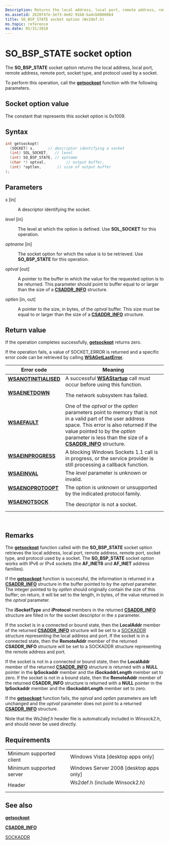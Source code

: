 ```yaml
---
Description: Returns the local address, local port, remote address, remote port, socket type, and protocol used by a socket.
ms.assetid: 2628f47e-3e73-4e02-91b8-ba4cb0800864
title: SO_BSP_STATE socket option (Ws2def.h)
ms.topic: reference
ms.date: 05/31/2018
---
```


# SO\_BSP\_STATE socket option

The **SO\_BSP\_STATE** socket option returns the local address, local port, remote address, remote port, socket type, and protocol used by a socket.

To perform this operation, call the [**getsockopt**](/windows/desktop/api/winsock/nf-winsock-getsockopt) function with the following parameters.

## Socket option value

The constant that represents this socket option is 0x1009.

## Syntax


```C++
int getsockopt(
  (SOCKET) s,      // descriptor identifying a socket 
  (int) SOL_SOCKET,   // level
  (int) SO_BSP_STATE, // optname
  (char *) optval,         // output buffer,
  (int) *optlen,       // size of output buffer
);
```



## Parameters

<dl> <dt>

*s* \[in\]
</dt> <dd>

A descriptor identifying the socket.

</dd> <dt>

*level* \[in\]
</dt> <dd>

The level at which the option is defined. Use **SOL\_SOCKET** for this operation.

</dd> <dt>

*optname* \[in\]
</dt> <dd>

The socket option for which the value is to be retrieved. Use **SO\_BSP\_STATE** for this operation.

</dd> <dt>

*optval* \[out\]
</dt> <dd>

A pointer to the buffer in which the value for the requested option is to be returned. This parameter should point to buffer equal to or larger than the size of a [**CSADDR\_INFO**](https://msdn.microsoft.com/library/ms737640(v=VS.85).aspx) structure.

</dd> <dt>

*optlen* \[in, out\]
</dt> <dd>

A pointer to the size, in bytes, of the *optval* buffer. This size must be equal to or larger than the size of a [**CSADDR\_INFO**](https://msdn.microsoft.com/library/ms737640(v=VS.85).aspx) structure.

</dd> </dl>

## Return value

If the operation completes successfully, [**getsockopt**](/windows/desktop/api/winsock/nf-winsock-getsockopt) returns zero.

If the operation fails, a value of SOCKET\_ERROR is returned and a specific error code can be retrieved by calling [**WSAGetLastError**](/windows/desktop/api/winsock/nf-winsock-wsagetlasterror).



| Error code                                                                                                                                              | Meaning                                                                                                                                                                                                                                                                                    |
|---------------------------------------------------------------------------------------------------------------------------------------------------------|--------------------------------------------------------------------------------------------------------------------------------------------------------------------------------------------------------------------------------------------------------------------------------------------|
| <dl> <dt>**[WSANOTINITIALISED](windows-sockets-error-codes-2.md)**</dt> </dl> | A successful [**WSAStartup**](/windows/desktop/api/winsock/nf-winsock-wsastartup) call must occur before using this function.<br/>                                                                                                                                                                                     |
| <dl> <dt>**[WSAENETDOWN](windows-sockets-error-codes-2.md)**</dt> </dl>             | The network subsystem has failed.<br/>                                                                                                                                                                                                                                               |
| <dl> <dt>**[WSAEFAULT](windows-sockets-error-codes-2.md)**</dt> </dl>                 | One of the *optval* or the *optlen* parameters point to memory that is not in a valid part of the user address space. This error is also returned if the value pointed to by the *optlen* parameter is less than the size of a [**CSADDR\_INFO**](https://msdn.microsoft.com/library/ms737640(v=VS.85).aspx) structure.<br/> |
| <dl> <dt>**[WSAEINPROGRESS](windows-sockets-error-codes-2.md)**</dt> </dl>       | A blocking Windows Sockets 1.1 call is in progress, or the service provider is still processing a callback function.<br/>                                                                                                                                                            |
| <dl> <dt>**[WSAEINVAL](windows-sockets-error-codes-2.md)**</dt> </dl>                 | The *level* parameter is unknown or invalid.<br/>                                                                                                                                                                                                                                    |
| <dl> <dt>**[WSAENOPROTOOPT](windows-sockets-error-codes-2.md)**</dt> </dl>       | The option is unknown or unsupported by the indicated protocol family.<br/>                                                                                                                                                                                                          |
| <dl> <dt>**[WSAENOTSOCK](windows-sockets-error-codes-2.md)**</dt> </dl>             | The descriptor is not a socket.<br/>                                                                                                                                                                                                                                                 |



 

## Remarks

The [**getsockopt**](/windows/desktop/api/winsock/nf-winsock-getsockopt) function called with the **SO\_BSP\_STATE** socket option retrieves the local address, local port, remote address, remote port, socket type, and protocol used by a socket. The **SO\_BSP\_STATE** socket option works with IPv6 or IPv4 sockets (the **AF\_INET6** and **AF\_INET** address families).

If the [**getsockopt**](/windows/desktop/api/winsock/nf-winsock-getsockopt) function is successful, the information is returned in a [**CSADDR\_INFO**](https://msdn.microsoft.com/library/ms737640(v=VS.85).aspx) structure in the buffer pointed to by the *optval* parameter. The integer pointed to by *optlen* should originally contain the size of this buffer; on return, it will be set to the length, in bytes, of the value returned in the *optval* parameter.

The **iSocketType** and **iProtocol** members in the returned [**CSADDR\_INFO**](https://msdn.microsoft.com/library/ms737640(v=VS.85).aspx) structure are filled in for the socket descriptor in the *s* parameter.

If the socket is in a connected or bound state, then the **LocalAddr** member of the returned [**CSADDR\_INFO**](https://msdn.microsoft.com/library/ms737640(v=VS.85).aspx) structure will be set to a [SOCKADDR](sockaddr-2.md) structure representing the local address and port. If the socket is in a connected state, then the **RemoteAddr** member of the returned **CSADDR\_INFO** structure will be set to a SOCKADDR structure representing the remote address and port.

If the socket is not in a connected or bound state, then the **LocalAddr** member of the returned [**CSADDR\_INFO**](https://msdn.microsoft.com/library/ms737640(v=VS.85).aspx) structure is returned with a **NULL** pointer in the **lpSockaddr** member and the **iSockaddrLength** member set to zero. If the socket is not in a bound state, then the **RemoteAddr** member of the returned **CSADDR\_INFO** structure is returned with a **NULL** pointer in the **lpSockaddr** member and the **iSockaddrLength** member set to zero.

If the [**getsockopt**](/windows/desktop/api/winsock/nf-winsock-getsockopt) function fails, the *optval* and *optlen* parameters are left unchanged and the *optval* parameter does not point to a returned [**CSADDR\_INFO**](https://msdn.microsoft.com/library/ms737640(v=VS.85).aspx) structure.

Note that the *Ws2def.h* header file is automatically included in *Winsock2.h*, and should never be used directly.

## Requirements



|                                     |                                                                                                          |
|-------------------------------------|----------------------------------------------------------------------------------------------------------|
| Minimum supported client<br/> | Windows Vista \[desktop apps only\]<br/>                                                           |
| Minimum supported server<br/> | Windows Server 2008 \[desktop apps only\]<br/>                                                     |
| Header<br/>                   | <dl> <dt>Ws2def.h (include Winsock2.h)</dt> </dl> |



## See also

<dl> <dt>

[**getsockopt**](/windows/desktop/api/winsock/nf-winsock-getsockopt)
</dt> <dt>

[**CSADDR\_INFO**](https://msdn.microsoft.com/library/ms737640(v=VS.85).aspx)
</dt> <dt>

[SOCKADDR](sockaddr-2.md)
</dt> </dl>

 

 




